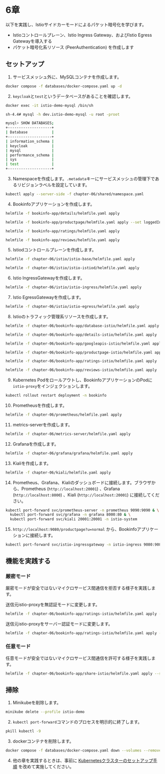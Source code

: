 # 6章

以下を実践し、Istioサイドカーモードによるパケット暗号化を学びます。

- Istioコントロールプレーン、Istio Ingress Gateway、およびIstio Egress Gatewayを導入する
- パケット暗号化系リソース (PeerAuthentication) を作成します

## セットアップ

1. サービスメッシュ外に、MySQLコンテナを作成します。

```bash
docker compose -f databases/docker-compose.yaml up -d
```

2. `keycloak`と`test`というデータベースがあることを確認します。

```bash
docker exec -it istio-demo-mysql /bin/sh

sh-4.4# mysql -h dev.istio-demo-mysql -u root -proot

mysql> SHOW DATABASES;
+--------------------+
| Database           |
+--------------------+
| information_schema |
| keycloak           |
| mysql              |
| performance_schema |
| sys                |
| test               |
+--------------------+
```

3. Namespaceを作成します。`.metadata`キーにサービスメッシュの管理下であるリビジョンラベルを設定しています。

```bash
kubectl apply --server-side -f chapter-06/shared/namespace.yaml
```

4. Bookinfoアプリケーションを作成します。

```bash
helmfile -f bookinfo-app/details/helmfile.yaml apply

helmfile -f bookinfo-app/productpage/helmfile.yaml apply --set loggedIn.enabled=true

helmfile -f bookinfo-app/ratings/helmfile.yaml apply

helmfile -f bookinfo-app/reviews/helmfile.yaml apply
```

5. Istiodコントロールプレーンを作成します。

```bash
helmfile -f chapter-06/istio/istio-base/helmfile.yaml apply

helmfile -f chapter-06/istio/istio-istiod/helmfile.yaml apply
```

6. Istio IngressGatewayを作成します。

```bash
helmfile -f chapter-06/istio/istio-ingress/helmfile.yaml apply
```

7. Istio EgressGatewayを作成します。

```bash
helmfile -f chapter-06/istio/istio-egress/helmfile.yaml apply
```

8. Istioのトラフィック管理系リソースを作成します。

```bash
helmfile -f chapter-06/bookinfo-app/database-istio/helmfile.yaml apply

helmfile -f chapter-06/bookinfo-app/details-istio/helmfile.yaml apply

helmfile -f chapter-06/bookinfo-app/googleapis-istio/helmfile.yaml apply

helmfile -f chapter-06/bookinfo-app/productpage-istio/helmfile.yaml apply

helmfile -f chapter-06/bookinfo-app/ratings-istio/helmfile.yaml apply

helmfile -f chapter-06/bookinfo-app/reviews-istio/helmfile.yaml apply
```

9. Kubernetes Podをロールアウトし、BookinfoアプリケーションのPodに`istio-proxy`をインジェクションします。

```bash
kubectl rollout restart deployment -n bookinfo
```

10. Prometheusを作成します。

```bash
helmfile -f chapter-06/prometheus/helmfile.yaml apply
```

11. metrics-serverを作成します。

```bash
helmfile -f chapter-06/metrics-server/helmfile.yaml apply
```

12. Grafanaを作成します。

```bash
helmfile -f chapter-06/grafana/grafana/helmfile.yaml apply
```

13. Kialiを作成します。

```bash
helmfile -f chapter-06/kiali/helmfile.yaml apply
```

14. Prometheus、Grafana、Kialiのダッシュボードに接続します。ブラウザから、Prometheus (`http://localhost:20001`) 、Grafana (`http://localhost:8000`) 、Kiali (`http://localhost:20001`) に接続してください。

```bash
kubectl port-forward svc/prometheus-server -n prometheus 9090:9090 & \
  kubectl port-forward svc/grafana -n grafana 8000:80 & \
  kubectl port-forward svc/kiali 20001:20001 -n istio-system
```

15. `http://localhost:9080/productpage?u=normal` から、Bookinfoアプリケーションに接続します。

```bash
kubectl port-forward svc/istio-ingressgateway -n istio-ingress 9080:9080
```

## 機能を実践する

### 厳密モード

厳密モードが安全ではないマイクロサービス間通信を拒否する様子を実践します。

送信元istio-proxyを無認証モードに変更します。

```bash
helmfile -f chapter-06/bookinfo-app/ratings-istio/helmfile.yaml apply --set unEncrypted.enabled=true
```

送信元istio-proxyをサーバー認証モードに変更します。

```bash
helmfile -f chapter-06/bookinfo-app/ratings-istio/helmfile.yaml apply --set serverAuthentication.enabled=true
```

### 任意モード

任意モードが安全ではないマイクロサービス間通信を許可する様子を実践します。

```bash
helmfile -f chapter-06/bookinfo-app/share-istio/helmfile.yaml apply --set permissiveMode.enabled=true
```

## 掃除

1. Minikubeを削除します。

```bash
minikube delete --profile istio-demo
```

2. `kubectl port-forward`コマンドのプロセスを明示的に終了します。

```bash
pkill kubectl -9
```

3. dockerコンテナを削除します。

```bash
docker compose -f databases/docker-compose.yaml down --volumes --remove-orphans
```

4. 他の章を実践するときは、事前に [Kubernetesクラスターのセットアップ手順](../README.md) を改めて実施してください。
